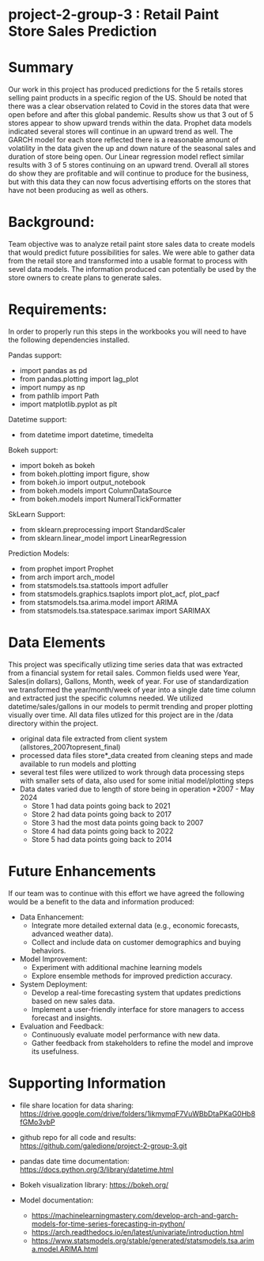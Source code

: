 # project-2-group-3 : Retail Paint Store Sales Prediction

# Summary
Our work in this project has produced predictions for the 5 retails stores selling paint products in a specific region of the US. Should be noted that there was a clear observation related to Covid in the stores data that were open before and after this global pandemic. Results show us that 3 out of 5 stores appear to show upward trends within the data. Prophet data models indicated several stores will continue in an upward trend as well. The GARCH model for each store reflected there is a reasonable amount of volatility in the data given the up and down nature of the seasonal sales and duration of store being open. Our Linear regression model reflect similar results with 3 of 5 stores continuing on an upward trend. Overall all stores do show they are profitable and will continue to produce for the business, but with this data they can now focus advertising efforts on the stores that have not been producing as well as others. 

# Background:
Team objective was to analyze retail paint store sales data to create models that would predict future possibilities for sales. We were able to gather data from the retail store and transformed into a usable format to process with sevel data models. The information produced can potentially be used by the store owners to create plans to generate sales. 

# Requirements: 
In order to properly run this steps in the workbooks you will need to have the following dependencies installed. 

Pandas support: 
- import pandas as pd
- from pandas.plotting import lag_plot
- import numpy as np
- from pathlib import Path
- import matplotlib.pyplot as plt

Datetime support: 
- from datetime import datetime, timedelta

Bokeh support:
- import bokeh as bokeh
- from bokeh.plotting import figure, show
- from bokeh.io import output_notebook
- from bokeh.models import ColumnDataSource
- from bokeh.models import NumeralTickFormatter

SkLearn Support: 
- from sklearn.preprocessing import StandardScaler
- from sklearn.linear_model import LinearRegression

Prediction Models: 
- from prophet import Prophet
- from arch import arch_model
- from statsmodels.tsa.stattools import adfuller
- from statsmodels.graphics.tsaplots import plot_acf, plot_pacf
- from statsmodels.tsa.arima.model import ARIMA
- from statsmodels.tsa.statespace.sarimax import SARIMAX

# Data Elements
This project was specifically utlizing time series data that was extracted from a financial system for retail sales. Common fields used were Year, Sales(in dollars), Gallons, Month, week of year. For use of standardization we transformed the year/month/week of year into a single date time column and extracted just the specific columns needed. We utilized datetime/sales/gallons in our models to permit trending and proper plotting visually over time. 
All data files utlized for this project are in the /data directory within the project. 
- original data file extracted from client system (allstores_2007topresent_final)
- processed data files store*_data created from cleaning steps and made available to run models and plotting
- several test files were utilized to work through data processing steps with smaller sets of data, also used for some initial model/plotting steps
- Data dates varied due to length of store being in operation *2007 - May 2024
    - Store 1 had data points going back to 2021
    - Store 2 had data points going back to 2017
    - Store 3 had the most data points going back to 2007
    - Store 4 had data points going back to 2022
    - Store 5 had data points going back to 2014

# Future Enhancements
If our team was to continue with this effort we have agreed the following would be a benefit to the data and information produced: 
- Data Enhancement:
    - Integrate more detailed external data (e.g., economic forecasts, advanced weather data).
    - Collect and include data on customer demographics and buying behaviors.
- Model Improvement:
    - Experiment with additional machine learning models
    - Explore ensemble methods for improved prediction accuracy.
- System Deployment:
    - Develop a real-time forecasting system that updates predictions based on new sales data.
    - Implement a user-friendly interface for store managers to access forecast and insights.
- Evaluation and Feedback:
    - Continuously evaluate model performance with new data.
    - Gather feedback from stakeholders to refine the model and improve its usefulness.


# Supporting Information
- file share location for data sharing: 
https://drive.google.com/drive/folders/1ikmymqF7VuWBbDtaPKaG0Hb8fGMo3vbP

- github repo for all code and results: 
https://github.com/galedione/project-2-group-3.git

- pandas date time documentation: 
https://docs.python.org/3/library/datetime.html

- Bokeh visualization library: 
https://bokeh.org/

- Model documentation: 
    - https://machinelearningmastery.com/develop-arch-and-garch-models-for-time-series-forecasting-in-python/
    - https://arch.readthedocs.io/en/latest/univariate/introduction.html
    - https://www.statsmodels.org/stable/generated/statsmodels.tsa.arima.model.ARIMA.html
